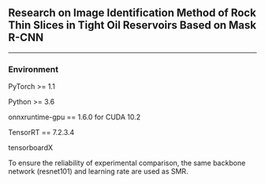 ## Research on Image Identification Method of Rock Thin Slices in Tight Oil Reservoirs Based on Mask R-CNN
---

### Environment
PyTorch >= 1.1

Python >= 3.6

onnxruntime-gpu == 1.6.0 for CUDA 10.2

TensorRT == 7.2.3.4

tensorboardX

To ensure the reliability of experimental comparison, the same backbone network (resnet101) and learning rate are used as SMR.
